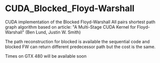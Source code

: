 CUDA_Blocked_Floyd-Warshall
===========================

CUDA implementation of the Blocked Floyd-Warshall All pairs shortest path graph algorithm
based on article:
"A Multi-Stage CUDA Kernel for Floyd-Warshall" (Ben Lund, Justin W. Smith)

The path reconstruction for blocked is available 
the sequential code and blocked FW can return different predecessor path but the cost is the same.

Times on GTX 480 will be available soon
